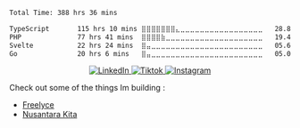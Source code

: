 <!--START_SECTION:waka-->

```txt
Total Time: 388 hrs 36 mins

TypeScript       115 hrs 10 mins ⣿⣿⣿⣿⣿⣿⣿⣄⣀⣀⣀⣀⣀⣀⣀⣀⣀⣀⣀⣀⣀⣀⣀⣀⣀   28.89 %
PHP              77 hrs 41 mins  ⣿⣿⣿⣿⣷⣀⣀⣀⣀⣀⣀⣀⣀⣀⣀⣀⣀⣀⣀⣀⣀⣀⣀⣀⣀   19.49 %
Svelte           22 hrs 24 mins  ⣿⣤⣀⣀⣀⣀⣀⣀⣀⣀⣀⣀⣀⣀⣀⣀⣀⣀⣀⣀⣀⣀⣀⣀⣀   05.62 %
Go               20 hrs 6 mins   ⣿⣤⣀⣀⣀⣀⣀⣀⣀⣀⣀⣀⣀⣀⣀⣀⣀⣀⣀⣀⣀⣀⣀⣀⣀   05.04 %
```

<!--END_SECTION:waka-->

<p align="center">
  <a href="https://www.linkedin.com/in/muhamad-mupid-ahmadiawan-3b2a95292/">
    <img src="https://img.shields.io/badge/LinkedIn-blue?style=for-the-badge&logo=linkedin&logoColor=white" alt="LinkedIn" />
  <a/>
  <a href="https://www.tiktok.com/@yuefii_">
    <img src="https://img.shields.io/badge/Tiktok-black?style=for-the-badge&logo=tiktok&logoColor=white" alt="Tiktok" />
  <a/>
  <a href="https://www.instagram.com/yuefii_">
    <img src="https://img.shields.io/badge/Instagram-red?style=for-the-badge&logo=instagram&logoColor=white" alt="Instagram" />
  <a/>
</p>

Check out some of the things Im building :

- [Freelyce](https://freelyce.vercel.app)
- [Nusantara Kita](https://nusakita.vercel.app)
